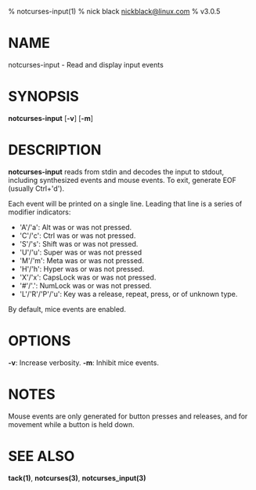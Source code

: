 % notcurses-input(1)
% nick black <nickblack@linux.com>
% v3.0.5

# NAME

notcurses-input - Read and display input events

# SYNOPSIS

**notcurses-input** [**-v**] [**-m**]

# DESCRIPTION

**notcurses-input** reads from stdin and decodes the input to stdout, including
synthesized events and mouse events. To exit, generate EOF (usually Ctrl+'d').

Each event will be printed on a single line. Leading that line is a series
of modifier indicators:

* 'A'/'a': Alt was or was not pressed.
* 'C'/'c': Ctrl was or was not pressed.
* 'S'/'s': Shift was or was not pressed.
* 'U'/'u': Super was or was not pressed
* 'M'/'m': Meta was or was not pressed.
* 'H'/'h': Hyper was or was not pressed.
* 'X'/'x': CapsLock was or was not pressed.
* '#'/'.': NumLock was or was not pressed.
* 'L'/'R'/'P'/'u': Key was a release, repeat, press, or of unknown type.

By default, mice events are enabled.

# OPTIONS

**-v**: Increase verbosity.
**-m**: Inhibit mice events.

# NOTES

Mouse events are only generated for button presses and releases, and for
movement while a button is held down.

# SEE ALSO

**tack(1)**,
**notcurses(3)**,
**notcurses_input(3)**
